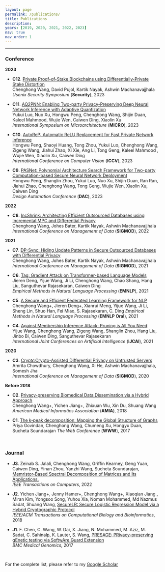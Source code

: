 ```yaml
---
layout: page
permalink: /publications/
title: Publications
description:
years: [2019, 2020, 2021, 2022, 2023]
nav: true
nav_order: 1
---
```


<hr>

### **Conference**
**2023**
- **C12**. [Private Proof-of-Stake Blockchains using Differentially-Private Stake Distortion](https://eprint.iacr.org/2023/787)\
Chenghong Wang, David Pujol, Kartik Nayak, Ashwin Machanavajjhala\
*Usenix Security Symposium* (**Security**), 2023

- **C11**. [AQ2PNN: Enabling Two-party Privacy-Preserving Deep Neural Network Inference with Adaptive Quantization](#)\
Yukui Luo, Nuo Xu, Hongwu Peng, Chenghong Wang, Shijin Duan, Kaleel Mahmood, Wujie Wen, Caiwen Ding, Xiaolin Xu\
*International Symposium on Microarchitecture* (**MICRO**), 2023
  
- **C10**. [AutoReP: Automatic ReLU Replacement for Fast Private Network Inference](#)\
Hongwu Peng, Shaoyi Huang, Tong Zhou, Yukui Luo, Chenghong Wang, Zigeng Wang, Jiahui Zhao, Xi Xie, Ang Li, Tong Geng, Kaleel Mahmood , Wujie Wen, Xiaolin Xu, Caiwen Ding\
*International Conference on Computer Vision* (**ICCV**), 2023

- **C9**. [PASNet: Polynomial Architecture Search Framework for Two-party Computation-based Secure Neural Network Deployment](https://arxiv.org/pdf/2306.15513.pdf)\
Hongwu Peng, Shanglin Zhou, Yukui Luo, Nuo Xu, Shijin Duan, Ran Ran, Jiahui Zhao, Chenghong Wang, Tong Geng, Wujie Wen, Xiaolin Xu, Caiwen Ding\
*Design Automation Conference* (**DAC**), 2023

**2022**
- **C8**. [IncShrink: Architecting Efficient Outsourced Databases using Incremental MPC and Differential Privacy](https://arxiv.org/abs/2203.05084)\
Chenghong Wang, Johes Bater, Kartik Nayak, Ashwin Machanavajjhala\
*International Conference on Management of Data* (**SIGMOD**), 2022

**2021**
- **C7**. [DP-Sync: Hiding Update Patterns in Secure Outsourced Databases with Differential Privacy](https://arxiv.org/abs/2103.15942)\
Chenghong Wang, Johes Bater, Kartik Nayak, Ashwin Machanavajjhala\
*International Conference on Management of Data* (**SIGMOD**), 2021

- **C6**. [Tag: Gradient Attack on Transformer-based Language Models](https://aclanthology.org/2021.findings-emnlp.305.pdf)\
Jieren Deng, Yijue Wang, Ji Li, Chenghong Wang, Chao Shang, Hang Liu, Sanguthevar Rajasekaran, Caiwen Ding\
*Empirical Methods in Natural Language Processing* (**EMNLP**), 2021

- **C5**. [A Secure and Efficient Federated Learning Framework for NLP](https://aclanthology.org/2021.emnlp-main.606)\
Chenghong Wang+, Jieren Deng+, Xianrui Meng, Yijue Wang, Ji Li, Sheng Lin, Shuo Han, Fei Miao, S. Rajasekaran, C. Ding
*Empirical Methods in Natural Language Processing* (**EMNLP Oral**), 2021

- **C4**. [Against Membership Inference Attack: Pruning is All You Need](https://arxiv.org/abs/2008.13578)\
Yijue Wang, Chenghong Wang, Zigeng Wang, Shanglin Zhou, Hang Liu, Jinbo Bi, Caiwen Ding, Sanguthevar Rajasekaran\
*International Joint Conferences on Artificial Intelligence* (**IJCAI**), 2021 

**2020**
- **C3**. [Crypt$\epsilon$:Crypto-Assisted Differential Privacy on Untrusted Servers](https://dl.acm.org/doi/10.1145/3318464.3380596)\
Amrita Chowdhury, Chenghong Wang, Xi He, Ashwin Machanavajjhala, Somesh Jha\
*International Conference on Management of Data* (**SIGMOD**), 2020

**Before 2018**
- **C2**.  [Privacy-preserving Biomedical Data Dissemination via a Hybrid Approach](https://www.ncbi.nlm.nih.gov/pmc/articles/PMC6371369/)\
Chenghong Wang+, Yichen Jiang+, Zhixuan Wu, Xin Du, Shuang Wang\
*American Medical Informatics Association* (**AMIA**), 2018

- **C1**. [The k-peak decomposition: Mapping the Global Structure of Graphs](https://dl.acm.org/doi/10.1145/3038912.3052635)\
Priya Govindan, Chenghong Wang, Chumeng Xu, Hongyu Duan, Sucheta Soundarajan
*The Web Conference* (**WWW**), 2017

<br>

### **Journal**

- **J3**. Zeinab S. Jalali, Chenghong Wang, Griffin Kearney, Geng Yuan, Caiwen Ding, Yinan Zhou, Yanzhi Wang, Sucheta Soundarajan, [Memristor-Based Spectral Decomposition of Matrices and Its Applications.](https://ieeexplore.ieee.org/document/9869704/)\
*IEEE Transactions on Computers*, 2022 


- **J2**. Yichen Jiang+, Jenny Hamer+, Chenghong Wang+, Xiaoqian Jiang , Miran Kim, Yongsoo Song, Yuhou Xia, Noman Mohammed, Md Nazmus Sadat, Shuang Wang, [SecureLR: Secure Logistic Regression Model via a Hybrid Cryptographic Protocol](https://ieeexplore.ieee.org/document/8355587)\
*IEEE/ACM Transactions on Computational Biology and Bioinformatics*, 2018

- **J1**. F. Chen, C. Wang, W. Dai, X. Jiang, N. Mohammed, M. Aziz, M. Sadat, C. Sahinalp, K. Lauter, S. Wang, [PRESAGE: PRivacy-preserving gEnetic testing via SoftwAre Guard Extension](https://bmcmedgenomics.biomedcentral.com/articles/10.1186/s12920-017-0281-2)\
*BMC Medical Genomics*, 2017

<br>

For the complete list, please refer to my [Google Scholar](https://scholar.google.com/citations?user=92DM_CQAAAAJ&hl=en) 
